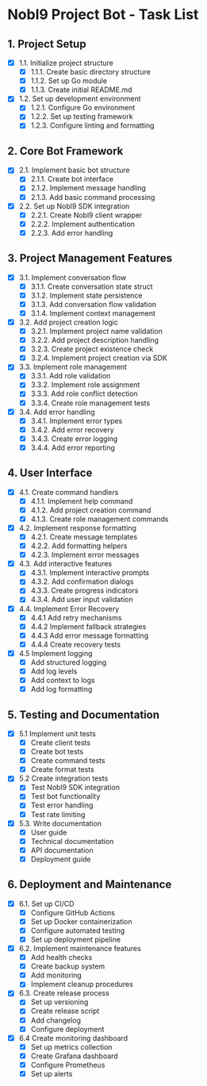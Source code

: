 # Nobl9 Project Bot - Task List

## 1. Project Setup
- [x] 1.1. Initialize project structure
  - [x] 1.1.1. Create basic directory structure
  - [x] 1.1.2. Set up Go module
  - [x] 1.1.3. Create initial README.md
- [x] 1.2. Set up development environment
  - [x] 1.2.1. Configure Go environment
  - [x] 1.2.2. Set up testing framework
  - [x] 1.2.3. Configure linting and formatting

## 2. Core Bot Framework
- [x] 2.1. Implement basic bot structure
  - [x] 2.1.1. Create bot interface
  - [x] 2.1.2. Implement message handling
  - [x] 2.1.3. Add basic command processing
- [x] 2.2. Set up Nobl9 SDK integration
  - [x] 2.2.1. Create Nobl9 client wrapper
  - [x] 2.2.2. Implement authentication
  - [x] 2.2.3. Add error handling

## 3. Project Management Features
- [x] 3.1. Implement conversation flow
  - [x] 3.1.1. Create conversation state struct
  - [x] 3.1.2. Implement state persistence
  - [x] 3.1.3. Add conversation flow validation
  - [x] 3.1.4. Implement context management
- [x] 3.2. Add project creation logic
  - [x] 3.2.1. Implement project name validation
  - [x] 3.2.2. Add project description handling
  - [x] 3.2.3. Create project existence check
  - [x] 3.2.4. Implement project creation via SDK
- [x] 3.3. Implement role management
  - [x] 3.3.1. Add role validation
  - [x] 3.3.2. Implement role assignment
  - [x] 3.3.3. Add role conflict detection
  - [x] 3.3.4. Create role management tests
- [x] 3.4. Add error handling
  - [x] 3.4.1. Implement error types
  - [x] 3.4.2. Add error recovery
  - [x] 3.4.3. Create error logging
  - [x] 3.4.4. Add error reporting

## 4. User Interface
- [x] 4.1. Create command handlers
  - [x] 4.1.1. Implement help command
  - [x] 4.1.2. Add project creation command
  - [x] 4.1.3. Create role management commands
- [x] 4.2. Implement response formatting
  - [x] 4.2.1. Create message templates
  - [x] 4.2.2. Add formatting helpers
  - [x] 4.2.3. Implement error messages
- [x] 4.3. Add interactive features
  - [x] 4.3.1. Implement interactive prompts
  - [x] 4.3.2. Add confirmation dialogs
  - [x] 4.3.3. Create progress indicators
  - [x] 4.3.4. Add user input validation
- [x] 4.4. Implement Error Recovery
  - [x] 4.4.1 Add retry mechanisms
  - [x] 4.4.2 Implement fallback strategies
  - [x] 4.4.3 Add error message formatting
  - [x] 4.4.4 Create recovery tests
- [x] 4.5 Implement logging
  - [x] Add structured logging
  - [x] Add log levels
  - [x] Add context to logs
  - [x] Add log formatting

## 5. Testing and Documentation
- [x] 5.1 Implement unit tests
  - [x] Create client tests
  - [x] Create bot tests
  - [x] Create command tests
  - [x] Create format tests
- [x] 5.2 Create integration tests
  - [x] Test Nobl9 SDK integration
  - [x] Test bot functionality
  - [x] Test error handling
  - [x] Test rate limiting
- [x] 5.3. Write documentation
  - [x] User guide
  - [x] Technical documentation
  - [x] API documentation
  - [x] Deployment guide

## 6. Deployment and Maintenance
- [x] 6.1. Set up CI/CD
  - [x] Configure GitHub Actions
  - [x] Set up Docker containerization
  - [x] Configure automated testing
  - [x] Set up deployment pipeline
- [x] 6.2. Implement maintenance features
  - [x] Add health checks
  - [x] Create backup system
  - [x] Add monitoring
  - [x] Implement cleanup procedures
- [x] 6.3. Create release process
  - [x] Set up versioning
  - [x] Create release script
  - [x] Add changelog
  - [x] Configure deployment
- [x] 6.4 Create monitoring dashboard
  - [x] Set up metrics collection
  - [x] Create Grafana dashboard
  - [x] Configure Prometheus
  - [x] Set up alerts 